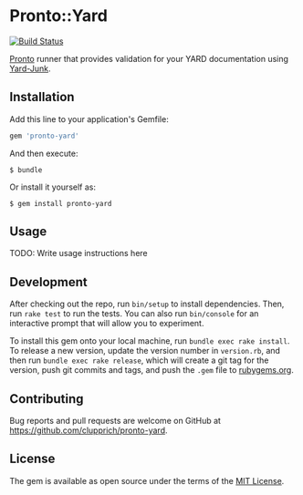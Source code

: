 # Pronto::Yard

[![Build Status](https://travis-ci.org/clupprich/pronto-yard.svg?branch=master)](https://travis-ci.org/clupprich/pronto-yard)

[Pronto](https://github.com/prontolabs/pronto) runner that provides validation for your YARD documentation using [Yard-Junk](https://github.com/zverok/yard-junk).

## Installation

Add this line to your application's Gemfile:

```ruby
gem 'pronto-yard'
```

And then execute:

    $ bundle

Or install it yourself as:

    $ gem install pronto-yard

## Usage

TODO: Write usage instructions here

## Development

After checking out the repo, run `bin/setup` to install dependencies. Then, run `rake test` to run the tests. You can also run `bin/console` for an interactive prompt that will allow you to experiment.

To install this gem onto your local machine, run `bundle exec rake install`. To release a new version, update the version number in `version.rb`, and then run `bundle exec rake release`, which will create a git tag for the version, push git commits and tags, and push the `.gem` file to [rubygems.org](https://rubygems.org).

## Contributing

Bug reports and pull requests are welcome on GitHub at https://github.com/clupprich/pronto-yard.

## License

The gem is available as open source under the terms of the [MIT License](https://opensource.org/licenses/MIT).
